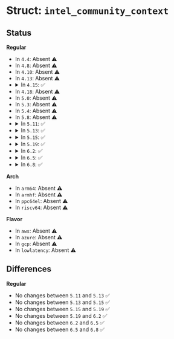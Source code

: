 # Struct: <code>intel_community_context</code>

## Status
<b>Regular</b>
<ul>
<li>
In <code>4.4</code>: Absent ⚠️
</li>
<li>
In <code>4.8</code>: Absent ⚠️
</li>
<li>
In <code>4.10</code>: Absent ⚠️
</li>
<li>
In <code>4.13</code>: Absent ⚠️
</li>
<li>
<details>
<summary>In <code>4.15</code>: ✅</summary>

```c
struct intel_community_context {
    u32 *intmask;
};
```
</details>
</li>
<li>
In <code>4.18</code>: Absent ⚠️
</li>
<li>
In <code>5.0</code>: Absent ⚠️
</li>
<li>
In <code>5.3</code>: Absent ⚠️
</li>
<li>
In <code>5.4</code>: Absent ⚠️
</li>
<li>
In <code>5.8</code>: Absent ⚠️
</li>
<li>
<details>
<summary>In <code>5.11</code>: ✅</summary>

```c
struct intel_community_context {
    unsigned int intr_lines[16];
    u32 saved_intmask;
};
```
</details>
</li>
<li>
<details>
<summary>In <code>5.13</code>: ✅</summary>

```c
struct intel_community_context {
    unsigned int intr_lines[16];
    u32 saved_intmask;
};
```
</details>
</li>
<li>
<details>
<summary>In <code>5.15</code>: ✅</summary>

```c
struct intel_community_context {
    unsigned int intr_lines[16];
    u32 saved_intmask;
};
```
</details>
</li>
<li>
<details>
<summary>In <code>5.19</code>: ✅</summary>

```c
struct intel_community_context {
    unsigned int intr_lines[16];
    u32 saved_intmask;
};
```
</details>
</li>
<li>
<details>
<summary>In <code>6.2</code>: ✅</summary>

```c
struct intel_community_context {
    unsigned int intr_lines[16];
    u32 saved_intmask;
};
```
</details>
</li>
<li>
<details>
<summary>In <code>6.5</code>: ✅</summary>

```c
struct intel_community_context {
    unsigned int intr_lines[16];
    u32 saved_intmask;
};
```
</details>
</li>
<li>
<details>
<summary>In <code>6.8</code>: ✅</summary>

```c
struct intel_community_context {
    unsigned int intr_lines[16];
    u32 saved_intmask;
};
```
</details>
</li>
</ul>
<b>Arch</b>
<ul>
<li>
In <code>arm64</code>: Absent ⚠️
</li>
<li>
In <code>armhf</code>: Absent ⚠️
</li>
<li>
In <code>ppc64el</code>: Absent ⚠️
</li>
<li>
In <code>riscv64</code>: Absent ⚠️
</li>
</ul>
<b>Flavor</b>
<ul>
<li>
In <code>aws</code>: Absent ⚠️
</li>
<li>
In <code>azure</code>: Absent ⚠️
</li>
<li>
In <code>gcp</code>: Absent ⚠️
</li>
<li>
In <code>lowlatency</code>: Absent ⚠️
</li>
</ul>

## Differences
<b>Regular</b>
<ul>
<li>
No changes between <code>5.11</code> and <code>5.13</code> ✅
</li>
<li>
No changes between <code>5.13</code> and <code>5.15</code> ✅
</li>
<li>
No changes between <code>5.15</code> and <code>5.19</code> ✅
</li>
<li>
No changes between <code>5.19</code> and <code>6.2</code> ✅
</li>
<li>
No changes between <code>6.2</code> and <code>6.5</code> ✅
</li>
<li>
No changes between <code>6.5</code> and <code>6.8</code> ✅
</li>
</ul>
